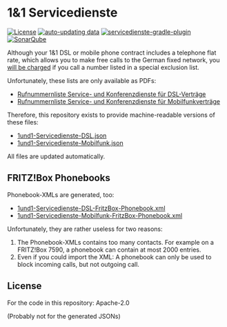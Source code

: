 # 1&1 Servicedienste
<!-- markdown-link-check-disable -->
[![License](https://img.shields.io/github/license/chkpnt/1und1-Servicedienste.svg?label=License)](https://tldrlegal.com/license/apache-license-2.0-(apache-2.0)) 
[![auto-updating data](https://github.com/chkpnt/1und1-Servicedienste/workflows/auto-updating%20data/badge.svg)](https://github.com/chkpnt/1und1-Servicedienste/actions?query=workflow%3A%22auto-updating+data%22)
[![servicedienste-gradle-plugin](https://github.com/chkpnt/1und1-Servicedienste/workflows/servicedienste-gradle-plugin/badge.svg)](https://github.com/chkpnt/1und1-Servicedienste/actions?query=workflow%3Aservicedienste-gradle-plugin)
[![SonarQube](https://img.shields.io/badge/SonarQube-sonar.chkpnt.de-blue.svg)](https://sonar.chkpnt.de/dashboard?id=servicedienste-gradle-plugin)
<!-- markdown-link-check-enable -->

Although your 1&1 DSL or mobile phone contract includes a telephone flat rate, which allows you to make free calls
to the German fixed network, you [will be charged](https://hilfe-center.1und1.de/rechnung-c85326/rechnungspositionen-c85331/berechnung-von-service--und-konferenzdiensten-a793873.html)
if you call a number listed in a special exclusion list.

Unfortunately, these lists are only available as PDFs:
* [Rufnummernliste Service- und Konferenzdienste für DSL-Verträge](https://hilfe-center.1und1.de/bin_dea/article/793873/DSL_Rufnummernliste_Service_und_Konferenzdienste.pdf)
* [Rufnummernliste Service- und Konferenzdienste für Mobilfunkverträge](https://hilfe-center.1und1.de/bin_dea/article/793873/Mobile_Rufnummernliste_Service_und_Konferenzdienste.pdf)

Therefore, this repository exists to provide machine-readable versions of these files:
* [1und1-Servicedienste-DSL.json](1und1-Servicedienste-DSL.json)
* [1und1-Servicedienste-Mobilfunk.json](1und1-Servicedienste-Mobilfunk.json)

All files are updated automatically.

## FRITZ!Box Phonebooks 

Phonebook-XMLs are generated, too:
* [1und1-Servicedienste-DSL-FritzBox-Phonebook.xml](1und1-Servicedienste-DSL-FritzBox-Phonebook.xml)
* [1und1-Servicedienste-Mobilfunk-FritzBox-Phonebook.xml](1und1-Servicedienste-Mobilfunk-FritzBox-Phonebook.xml)

Unfortunately, they are rather useless for two reasons:
1. The Phonebook-XMLs contains too many contacts. For example on a FRITZ!Box 7590, a phonebook can contain at most 2000 entries.
1. Even if you could import the XML: A phonebook can only be used to block incoming calls, but not outgoing call.

## License

For the code in this repository: Apache-2.0

(Probably not for the generated JSONs)

